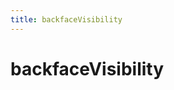 ```yaml
---
title: backfaceVisibility
---
```

# backfaceVisibility
<PropTable name="backfaceVisibility"></PropTable>
